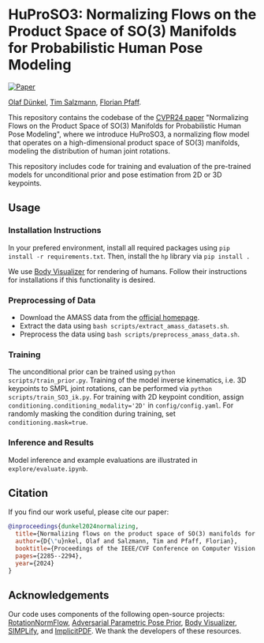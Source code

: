 # HuProSO3: Normalizing Flows on the Product Space of SO(3) Manifolds for Probabilistic Human Pose Modeling

[![Paper](https://img.shields.io/badge/arXiv-PDF-b31b1b)](https://arxiv.org/pdf/2404.05675)

[Olaf Dünkel](https://odunkel.github.io/), [Tim Salzmann](https://tim-salzmann.github.io/), [Florian Pfaff](https://de.linkedin.com/in/florian-pfaff-02a16a66).

This repository contains the codebase of the [CVPR24 paper](https://openaccess.thecvf.com/content/CVPR2024/papers/Dunkel_Normalizing_Flows_on_the_Product_Space_of_SO3_Manifolds_for_CVPR_2024_paper.pdf) "Normalizing Flows on the Product Space of SO(3) Manifolds for Probabilistic Human Pose Modeling", where we introduce HuProSO3, a normalizing flow model that operates on a high-dimensional product space of SO(3) manifolds, modeling the distribution of human joint rotations.

This repository includes code for training and evaluation of the pre-trained models for unconditional prior and pose estimation from 2D or 3D keypoints.



## Usage

### Installation Instructions

In your prefered environment, install all required packages using `pip install -r requirements.txt`.
Then, install the `hp` library via ```pip install .```

We use [Body Visualizer](https://github.com/nghorbani/body_visualizer/) for rendering of humans. Follow their instructions for installations if this functionality is desired.

### Preprocessing of Data
- Download the AMASS data from the [official homepage](https://amass.is.tue.mpg.de/).
- Extract the data using `bash scripts/extract_amass_datasets.sh`.
- Preprocess the data using `bash scripts/preprocess_amass_data.sh`.


### Training
The unconditional prior can be trained using `python scripts/train_prior.py`.
Training of the model inverse kinematics, i.e. 3D keypoints to SMPL joint rotations, can be performed via `python scripts/train_SO3_ik.py`.
For training with 2D keypoint condition, assign `conditioning.conditioning_modality='2D'` in `config/config.yaml`. For randomly masking the condition during training, set `conditioning.mask=true`.



### Inference and Results
Model inference and example evaluations are illustrated in `explore/evaluate.ipynb`.


## Citation
If you find our work useful, please cite our paper:
```bibtex
@inproceedings{dunkel2024normalizing,
  title={Normalizing flows on the product space of SO(3) manifolds for probabilistic human pose modeling},
  author={D{\"u}nkel, Olaf and Salzmann, Tim and Pfaff, Florian},
  booktitle={Proceedings of the IEEE/CVF Conference on Computer Vision and Pattern Recognition},
  pages={2285--2294},
  year={2024}
}
```

## Acknowledgements

Our code uses components of the following open-source projects: [RotationNormFlow](https://github.com/PKU-EPIC/RotationNormFlow), [Adversarial Parametric Pose Prior](https://github.com/cvlab-epfl/adv_param_pose_prior/tree/main), [Body Visualizer](https://github.com/nghorbani/body_visualizer/), [SIMPLify](https://github.com/githubcrj/simplify), and [ImplicitPDF](https://github.com/google-research/google-research/tree/master/implicit_pdf). We thank the developers of these resources.
